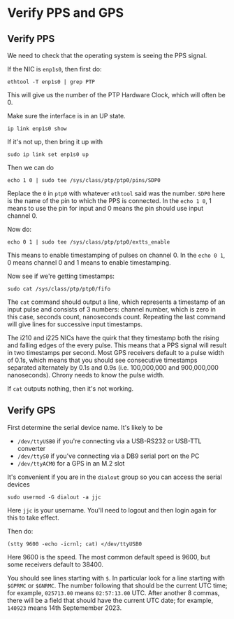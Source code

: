 # Verify PPS and GPS

## Verify PPS

We need to check that the operating system is seeing the PPS signal.

If the NIC is `enp1s0`, then first do:

```
ethtool -T enp1s0 | grep PTP
```

This will give us the number of the PTP Hardware Clock, which will often be 0.

Make sure the interface is in an UP state.

```
ip link enp1s0 show
```

If it's not up, then bring it up with

```
sudo ip link set enp1s0 up
```

Then we can do 

```
echo 1 0 | sudo tee /sys/class/ptp/ptp0/pins/SDP0
```

Replace the `0` in `ptp0` with whatever `ethtool` said was the number.
`SDP0` here is the name of the pin to which the PPS is connected. In the `echo 1 0`, 1 means to use the pin for input and 0 means the pin should use input channel 0.


Now do:
```
echo 0 1 | sudo tee /sys/class/ptp/ptp0/extts_enable
```

This means to enable timestamping of pulses on channel 0. In the `echo 0 1`, 0 means channel 0 and 1 means to enable timestamping.


Now see if we're getting timestamps:

```
sudo cat /sys/class/ptp/ptp0/fifo
```

The `cat` command should output a line, which represents a timestamp of an input pulse and consists of 3 numbers: channel number, which is zero in this case, seconds count, nanoseconds count. Repeating the last command will give lines for successive input timestamps.

The i210 and i225 NICs have the quirk that they timestamp both the rising and falling edges of the every pulse. This means that a PPS signal will result
in two timestamps per second. Most GPS receivers default to a pulse width of 0.1s, which means that you should see consecutive timestamps separated alternately
by 0.1s and 0.9s (i.e. 100,000,000 and 900,000,000 nanoseconds). Chrony needs to know the pulse width.

If `cat` outputs nothing, then it's not working.

## Verify GPS

First determine the serial device name. It's likely to be

* `/dev/ttyUSB0` if you're connecting via a USB-RS232 or USB-TTL converter
* `/dev/ttyS0` if you've connecting via a DB9 serial port on the PC
* `/dev/ttyACM0` for a GPS in an M.2 slot

It's convenient if you are in the `dialout` group so you can access the serial devices

```
sudo usermod -G dialout -a jjc
```

Here `jjc` is your username. You'll need to logout and then login again for this to take effect.

Then do:

```
(stty 9600 -echo -icrnl; cat) </dev/ttyUSB0
```

Here 9600 is the speed. The most common default speed is 9600, but some receivers default to 38400.

You should see  lines starting with `$`.
In particular look for a line starting with `$GPRMC` or `$GNRMC`. The number following that should be the current UTC time;
for example, `025713.00` means `02:57:13.00` UTC.
After another 8 commas, there will be a field that should have the current UTC date;
for example, `140923` means 14th Septemember 2023.

